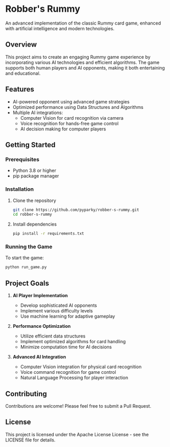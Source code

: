 # Robber's Rummy

An advanced implementation of the classic Rummy card game, enhanced with artificial intelligence and modern technologies.

## Overview

This project aims to create an engaging Rummy game experience by incorporating various AI technologies and efficient algorithms. The game supports both human players and AI opponents, making it both entertaining and educational.

## Features

- AI-powered opponent using advanced game strategies
- Optimized performance using Data Structures and Algorithms
- Multiple AI integrations:
  - Computer Vision for card recognition via camera
  - Voice recognition for hands-free game control
  - AI decision making for computer players

## Getting Started

### Prerequisites

- Python 3.8 or higher
- pip package manager

### Installation

1. Clone the repository

    ```bash
    git clone https://github.com/pyparky/robber-s-rummy.git
    cd robber-s-rummy
    ```

2. Install dependencies

    ```bash
    pip install -r requirements.txt
    ```

### Running the Game

To start the game:

```bash
python run_game.py
```

## Project Goals

1. **AI Player Implementation**
   - Develop sophisticated AI opponents
   - Implement various difficulty levels
   - Use machine learning for adaptive gameplay

2. **Performance Optimization**
   - Utilize efficient data structures
   - Implement optimized algorithms for card handling
   - Minimize computation time for AI decisions

3. **Advanced AI Integration**
   - Computer Vision integration for physical card recognition
   - Voice command recognition for game control
   - Natural Language Processing for player interaction

## Contributing

Contributions are welcome! Please feel free to submit a Pull Request.

## License

This project is licensed under the Apache License License - see the LICENSE file for details.

